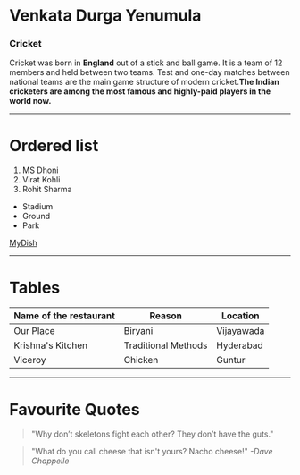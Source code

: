 
# Venkata Durga Yenumula
### Cricket

Cricket was born in **England** out of a stick and ball game. It is a team of 12 members and held between two teams. Test and one-day matches between national teams are the main game structure of modern cricket.**The Indian cricketers are among the most famous and highly-paid players in the world now.**

---
# Ordered list
1. MS Dhoni
2. Virat Kohli
3. Rohit Sharma

* Stadium
* Ground
* Park

[MyDish](./MyDish.md)

---
# Tables
|Name of the restaurant|Reason|Location|
|------------------------|-------|----------|
|Our Place|Biryani|Vijayawada|
|Krishna's Kitchen |Traditional Methods|Hyderabad|
|Viceroy|Chicken|Guntur|
---
# Favourite Quotes
> "Why don’t skeletons fight each other? They don’t have the guts."

> "What do you call cheese that isn't yours? Nacho cheese!"
_-Dave Chappelle_




